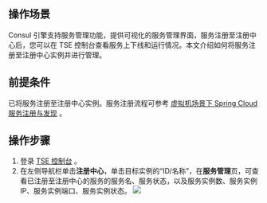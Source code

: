 ## 操作场景

Consul 引擎支持服务管理功能，提供可视化的服务管理界面，服务注册至注册中心后，您可以在 TSE 控制台查看服务上下线和运行情况。本文介绍如何将服务注册至注册中心实例并进行管理。



## 前提条件

已将服务注册至注册中心实例。服务注册流程可参考 [虚拟机场景下 Spring Cloud 服务注册与发现](https://cloud.tencent.com/document/product/1364/75693) 。

## 操作步骤

1. 登录 [TSE 控制台](https://console.cloud.tencent.com/tse) 。
2. 在左侧导航栏单击**注册中心**，单击目标实例的“ID/名称”，在**服务管理**页，可查看已注册至注册中心的服务的服务名、服务状态，以及服务实例数、服务实例 IP、服务实例端口、服务实例状态。
   ![](https://qcloudimg.tencent-cloud.cn/raw/62fefeafb214387773d4445e9f9594f3.png)
